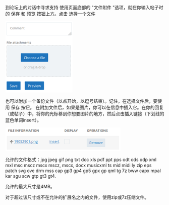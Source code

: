 到论坛上的对话中寻求支持 
使用页面底部的 "文件附件 "选项，就在你输入帖子时的 <kbd><samp class="button">保存</samp></kbd> 和 <kbd><samp class="button">预览</samp></kbd> 按钮上方。点击 <kbd><samp class="button">选择一个文件</samp></kbd>
 
 ![19052901](../images/19052901.png)

也可以附加一个备份文件（以点开始，以逗号结束）。记住，在选择文件后，要使用 <kbd><samp class="button">保存</samp></kbd> 按钮。
在附加文件后，如果是图片，你可以在信息中插入它。在你的回复（或帖子）中，将你的光标移到你想要图片的地方，然后点击插入链接（下划线的蓝色单词insert）。

 ![19060301](../images/19060301.png)
 
允许的文件格式：jpg jpeg gif png txt doc xls pdf ppt pps odt ods odp xml mxl msc mscz mscx mscz, mscx, docx musicxml ts mid midi ly zip eps patch svg ove drm mss cap gp3 gp4 gp5 gpx gp qml tg 7z bww capx mpal kar sgu scw gtp gt3 gt4.

允许的最大尺寸是4MB。

对于超过该尺寸或不在允许的扩展名之内的文件，使用zip或7z压缩文件。
